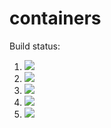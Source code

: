 # containers

Build status:

1. [![](https://github.com/jxviergonzalez/containers/workflows/tests-fibonacci/badge.svg)](https://github.com/jxviergonzalez/containers/actions?query=workflow%3Atests-fibonacci)
1. [![](https://github.com/jxviergonzalez/containers/workflows/tests-range/badge.svg)](https://github.com/jxviergonzalez/containers/actions?query=workflow%3Atests-range)
1. [![](https://github.com/jxviergonzalez/containers/workflows/tests-BST/badge.svg)](https://github.com/jxviergonzalez/containers/actions?query=workflow%3Atests-BST)
1. [![](https://github.com/jxviergonzalez/containers/workflows/tests-BinaryTree/badge.svg)](https://github.com/jxviergonzalez/containers/actions?query=workflow%3Atests-BinaryTree)
1. [![](https://github.com/jxviergonzalez/containers/workflows/tests-AVLTree/badge.svg)](https://github.com/jxviergonzalez/containers/actions?query=workflow%3Atests-AVLTree)
